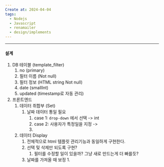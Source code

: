 ```yaml
---
Create at: 2024-04-04
tags:
  - Nodejs
  - Javascript
  - renamailer
  - design/implements
---
```

---

#### 설계
1. DB 테이블 (template_filter)
	1. no (primary)
	2. 필터  이름 (Not null)
	3. 필터 정보 (HTML string Not null)
	4. date (smallInt)
	5. updated (timestamp로 자동 관리)
3. 프론트엔드
	1.  데이터 취합부 (Set)
		1. 날짜 데이터 통일 필요
			1. case 1: `drop-down` 에서 선택 -> int
			2. case 2: 사용자가 특정일을 지정 -> 
			3. 
	2. 데이터 Display
		1. 전체적으로 html 템플릿 관리기능과 동일하게 구현한다.
		2. 선택 및 삭제만 되도록 구현? 
			1. 필터를 수정할 일이 있을까? 그냥 새로 만드는게 더 빠를듯?
		3. 날짜를 가져올 때 보정
			1. 


